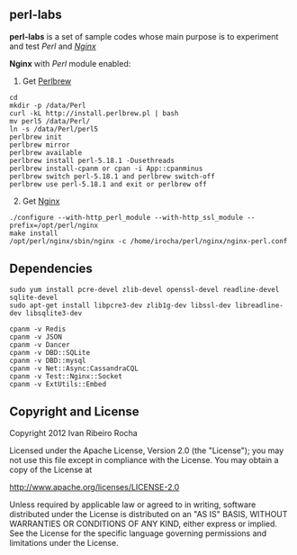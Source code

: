 perl-labs
-----------

**perl-labs**  is a set of sample codes whose main purpose is to experiment and test *Perl* and *[Nginx]*

**Nginx** with *Perl* module enabled:

 1. Get [Perlbrew]
```shell
cd
mkdir -p /data/Perl
curl -kL http://install.perlbrew.pl | bash
mv perl5 /data/Perl/
ln -s /data/Perl/perl5
perlbrew init
perlbrew mirror
perlbrew available
perlbrew install perl-5.18.1 -Dusethreads
perlbrew install-cpanm or cpan -i App::cpanminus
perlbrew switch perl-5.18.1 and perlbrew switch-off
perlbrew use perl-5.18.1 and exit or perlbrew off
```

 2. Get [Nginx]
```shell
./configure --with-http_perl_module --with-http_ssl_module --prefix=/opt/perl/nginx
make install
/opt/perl/nginx/sbin/nginx -c /home/irocha/perl/nginx/nginx-perl.conf
```

Dependencies
-----------

```shell
sudo yum install pcre-devel zlib-devel openssl-devel readline-devel sqlite-devel
sudo apt-get install libpcre3-dev zlib1g-dev libssl-dev libreadline-dev libsqlite3-dev
```

```shell
cpanm -v Redis
cpanm -v JSON
cpanm -v Dancer
cpanm -v DBD::SQLite
cpanm -v DBD::mysql
cpanm -v Net::Async:CassandraCQL
cpanm -v Test::Nginx::Socket
cpanm -v ExtUtils::Embed
```

Copyright and License
-----------
Copyright 2012 Ivan Ribeiro Rocha

Licensed under the Apache License, Version 2.0 (the "License");
you may not use this file except in compliance with the License.
You may obtain a copy of the License at

   http://www.apache.org/licenses/LICENSE-2.0

Unless required by applicable law or agreed to in writing, software
distributed under the License is distributed on an "AS IS" BASIS,
WITHOUT WARRANTIES OR CONDITIONS OF ANY KIND, either express or implied.
See the License for the specific language governing permissions and
limitations under the License.

[Nginx]: http://wiki.nginx.org/
[Perlbrew]: http://perlbrew.pl/
  